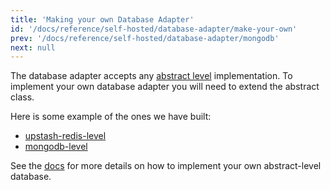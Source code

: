 ```yaml
---
title: 'Making your own Database Adapter'
id: '/docs/reference/self-hosted/database-adapter/make-your-own'
prev: '/docs/reference/self-hosted/database-adapter/mongodb'
next: null
---
```


The database adapter accepts any [abstract level](https://github.com/Level/abstract-level) implementation. To implement your own database adapter you will need to extend the abstract class.

Here is some example of the ones we have built:

- [upstash-redis-level](https://github.com/tinacms/upstash-redis-level)
- [mongodb-level](https://github.com/tinacms/mongodb-level)

See the [docs](https://github.com/Level/abstract-level#example) for more details on how to implement your own abstract-level database.
